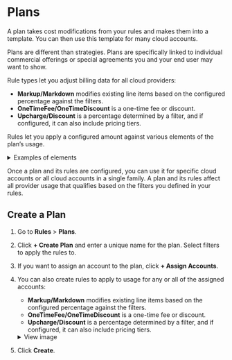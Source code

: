 # Plans 

A plan takes cost modifications from your rules and makes them into a template. You can then use this template for many cloud accounts.

Plans are different than strategies. Plans are specifically linked to individual commercial offerings or special agreements you and your end user may want to show.

Rule types let you adjust billing data for all cloud providers:

* **Markup/Markdown** modifies existing line items based on the configured percentage against the filters.
* **OneTimeFee/OneTimeDiscount** is a one-time fee or discount.
* **Upcharge/Discount** is a percentage determined by a filter, and if configured, it can also include pricing tiers.

Rules let you apply a configured amount against various elements of the plan’s usage.

 <details>
   <summary markdown="span">Examples of elements</summary>

 * Billing Account ID
 * Sub Account ID
 * Billing Family
 * Service Name
 * Service Category
 * Region
 * Availability Zone
 * Resource ID
 * Operation
 * Usage Type
 * Charge Type
 * Native Charge Type
 * Provider Tag Key
 * Provider Tag Value

 </details>

Once a plan and its rules are configured, you can use it for specific cloud accounts or all cloud accounts in a single family. A plan and its rules affect all provider usage that qualifies based on the filters you defined in your rules.

## Create a Plan
1. Go to **Rules** > **Plans**.
2. Click **+ Create Plan** and enter a unique name for the plan. Select filters to apply the rules to.
3. If you want to assign an account to the plan, click **+ Assign Accounts**.
4. You can also create rules to apply to usage for any or all of the assigned accounts:
   * **Markup/Markdown** modifies existing line items based on the configured percentage against the filters.
   * **OneTimeFee/OneTimeDiscount** is a one-time fee or discount.
   * **Upcharge/Discount** is a percentage determined by a filter, and if configured, it can also include pricing tiers.

   <details>
     <summary markdown="span">View image</summary>

   <img alt="plans1" src="https://github.com/spotinst/help/assets/167069628/dae3c261-5669-40c0-84c8-9d603468769a">

   </details>

5. Click **Create**.
